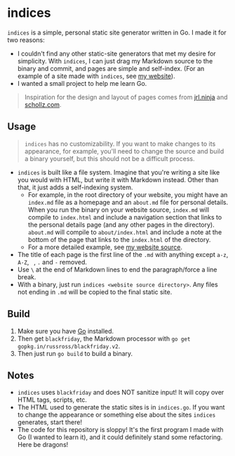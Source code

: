 # indices
`indices` is a simple, personal static site generator written in Go. I made it for two reasons:
* I couldn't find any other static-site generators that met my desire for simplicity. With `indices`, I can just drag my Markdown source to the binary and commit, and pages are simple and self-index. (For an example of a site made with `indices`, see [my website](https://blake.earth)).
* I wanted a small project to help me learn Go.

> Inspiration for the design and layout of pages comes from [jrl.ninja](https://jrl.ninja) and [schollz.com](https://schollz.com/blog/).

## Usage
> `indices` has no customizability. If you want to make changes to its appearance, for example, you'll need to change the source and build a binary yourself, but this should not be a difficult process.

* `indices` is built like a file system. Imagine that you're writing a site like you would with HTML, but write it with Markdown instead. Other than that, it just adds a self-indexing system.
  * For example, in the root directory of your website, you might have an `index.md` file as a homepage and an `about.md` file for personal details. When you run the binary on your website source, `index.md` will compile to `index.html` and include a navigation section that links to the personal details page (and any other pages in the directory). `about.md` will compile to `about/index.html` and include a note at the bottom of the page that links to the `index.html` of the directory.
  * For a more detailed example, see [my website source](https://github.com/blakeearth/blakeearth.github.io/tree/gh-pages).
* The title of each page is the first line of the `.md` with anything except `a-z`, `A-Z`, ` `, `.` and `-` removed.
* Use `\` at the end of Markdown lines to end the paragraph/force a line break.
* With a binary, just run `indices <website source directory>`. Any files not ending in `.md` will be copied to the final static site.

## Build
1. Make sure you have [Go](https://golang.org/) installed.
2. Then get `blackfriday`, the Markdown processor with `go get gopkg.in/russross/blackfriday.v2`.
3. Then just run `go build` to build a binary.

## Notes
* `indices` uses `blackfriday` and does NOT sanitize input! It will copy over HTML tags, scripts, etc.
* The HTML used to generate the static sites is in `indices.go`. If you want to change the appearance or something else about the sites `indices` generates, start there!
* The code for this repository is sloppy! It's the first program I made with Go (I wanted to learn it), and it could definitely stand some refactoring. Here be dragons!
